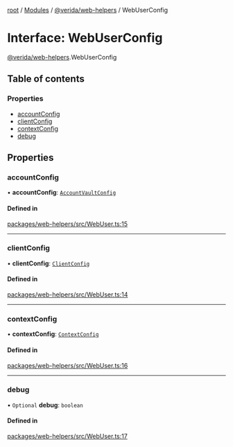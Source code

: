 [root](../README.md) / [Modules](../modules.md) / [@verida/web-helpers](../modules/verida_web_helpers.md) / WebUserConfig

# Interface: WebUserConfig

[@verida/web-helpers](../modules/verida_web_helpers.md).WebUserConfig

## Table of contents

### Properties

- [accountConfig](verida_web_helpers.WebUserConfig.md#accountconfig)
- [clientConfig](verida_web_helpers.WebUserConfig.md#clientconfig)
- [contextConfig](verida_web_helpers.WebUserConfig.md#contextconfig)
- [debug](verida_web_helpers.WebUserConfig.md#debug)

## Properties

### accountConfig

• **accountConfig**: [`AccountVaultConfig`](verida_web_helpers._internal_.AccountVaultConfig.md)

#### Defined in

[packages/web-helpers/src/WebUser.ts:15](https://github.com/verida/verida-js/blob/032961c/packages/web-helpers/src/WebUser.ts#L15)

___

### clientConfig

• **clientConfig**: [`ClientConfig`](verida_web_helpers._internal_.ClientConfig.md)

#### Defined in

[packages/web-helpers/src/WebUser.ts:14](https://github.com/verida/verida-js/blob/032961c/packages/web-helpers/src/WebUser.ts#L14)

___

### contextConfig

• **contextConfig**: [`ContextConfig`](verida_web_helpers._internal_.ContextConfig.md)

#### Defined in

[packages/web-helpers/src/WebUser.ts:16](https://github.com/verida/verida-js/blob/032961c/packages/web-helpers/src/WebUser.ts#L16)

___

### debug

• `Optional` **debug**: `boolean`

#### Defined in

[packages/web-helpers/src/WebUser.ts:17](https://github.com/verida/verida-js/blob/032961c/packages/web-helpers/src/WebUser.ts#L17)
